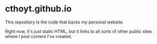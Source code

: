 # cthoyt.github.io
This repository is the code that backs my personal website. 

Right now, it's just static HTML, but it links to all sorts of other public sites where I post content I've created.
